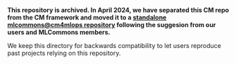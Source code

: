 **This repository is archived. In April 2024, we have separated this CM repo from the CM framework 
  and moved it to a [standalone mlcommons@cm4mlops repository](https://github.com/mlcommons/cm4mlops)
  following the suggesion from our users and MLCommons members.**

We keep this directory for backwards compatibility to let users reproduce past projects relying on this repository.
